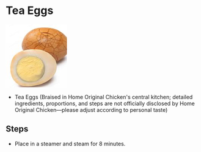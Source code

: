 # Tea Eggs

![Tea Eggs](../../images/%E8%8C%B6%E5%8F%B6%E8%9B%8B.png)


- Tea Eggs (Braised in Home Original Chicken's central kitchen; detailed ingredients, proportions, and steps are not officially disclosed by Home Original Chicken—please adjust according to personal taste)

## Steps
- Place in a steamer and steam for 8 minutes.
